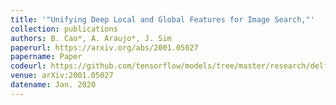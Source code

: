```yaml
---
title: '"Unifying Deep Local and Global Features for Image Search,"'
collection: publications
authors: B. Cao*, A. Araujo*, J. Sim
paperurl: https://arxiv.org/abs/2001.05027
papername: Paper
codeurl: https://github.com/tensorflow/models/tree/master/research/delf/delf/python/delg
venue: arXiv:2001.05027
datename: Jan. 2020
---
```

